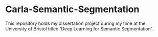 # Carla-Semantic-Segmentation
This repository holds my dissertation project during my time at the University of Bristol titled 'Deep Learning for Semantic Segmentation'.
